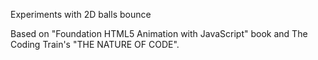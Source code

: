 Experiments with 2D balls bounce

Based on "Foundation HTML5 Animation with JavaScript" book and The Coding Train's "THE NATURE OF CODE".
